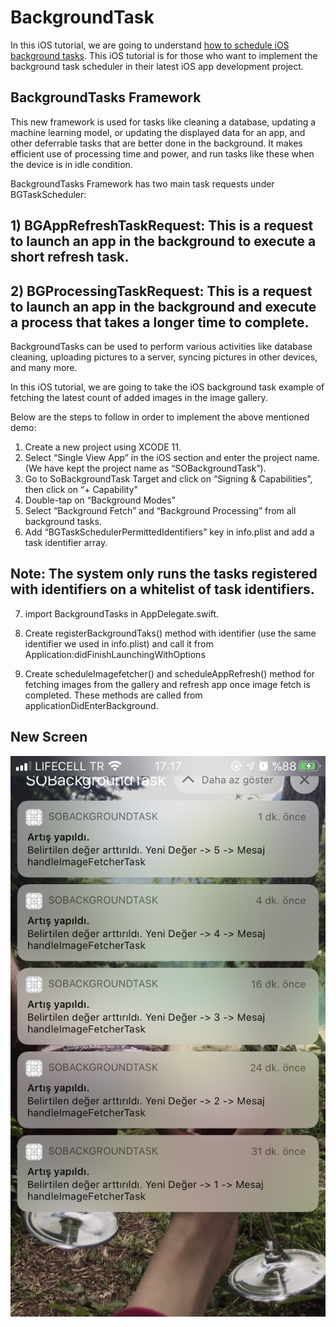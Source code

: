 # BackgroundTask

In this iOS tutorial, we are going to understand <a href="https://www.spaceotechnologies.com/ios-background-task-framework-app-update/">how to schedule iOS background tasks</a>. This iOS tutorial is for those who want to implement the background task scheduler in their latest iOS app development project.

## BackgroundTasks Framework

This new framework is used for tasks like cleaning a database, updating a machine learning model, or updating the displayed data for an app, and other deferrable tasks that are better done in the background. It makes efficient use of processing time and power, and run tasks like these when the device is in idle condition.

BackgroundTasks Framework has two main task requests under BGTaskScheduler:
## 1) BGAppRefreshTaskRequest: This is a request to launch an app in the background to execute a short refresh task.

## 2) BGProcessingTaskRequest: This is a request to launch an app in the background and execute a process that takes a longer time to complete.

BackgroundTasks can be used to perform various activities like database cleaning, uploading pictures to a server, syncing pictures in other devices, and many more.

In this iOS tutorial, we are going to take the iOS background task example of fetching the latest count of added images in the image gallery.

Below are the steps to follow in order to implement the above mentioned demo:

1. Create a new project using XCODE 11.
2. Select “Single View App” in the iOS section and enter the project name. (We have kept the project name as “SOBackgroundTask”).
3. Go to SoBackgroundTask Target and click on “Signing & Capabilities”, then click on “+ Capability”
4. Double-tap on “Background Modes”
5. Select “Background Fetch” and “Background Processing” from all background tasks.
6. Add “BGTaskSchedulerPermittedIdentifiers” key in info.plist and add a task identifier array.

## Note: The system only runs the tasks registered with identifiers on a whitelist of task identifiers.

7. import BackgroundTasks in AppDelegate.swift.

8. Create registerBackgroundTaks() method with identifier (use the same identifier we used in info.plist) and call it from Application:didFinishLaunchingWithOptions

9. Create scheduleImagefetcher() and scheduleAppRefresh() method for fetching images from the gallery and refresh app once image fetch is completed. These methods are called from applicationDidEnterBackground.


## New Screen

![ScreenShot](https://github.com/cmlcrn17/BackgroundTask/blob/master/ScreenShot.png)


